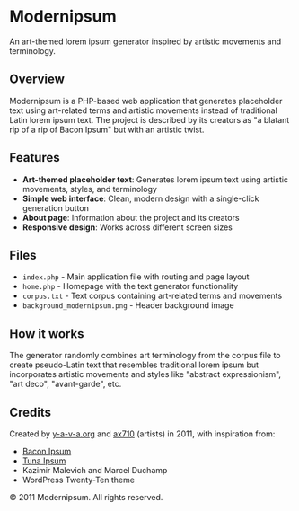 # Modernipsum

An art-themed lorem ipsum generator inspired by artistic movements and terminology.

## Overview

Modernipsum is a PHP-based web application that generates placeholder text using art-related terms and artistic movements instead of traditional Latin lorem ipsum text. The project is described by its creators as "a blatant rip of a rip of Bacon Ipsum" but with an artistic twist.

## Features

- **Art-themed placeholder text**: Generates lorem ipsum text using artistic movements, styles, and terminology
- **Simple web interface**: Clean, modern design with a single-click generation button
- **About page**: Information about the project and its creators
- **Responsive design**: Works across different screen sizes

## Files

- `index.php` - Main application file with routing and page layout
- `home.php` - Homepage with the text generator functionality
- `corpus.txt` - Text corpus containing art-related terms and movements
- `background_modernipsum.png` - Header background image

## How it works

The generator randomly combines art terminology from the corpus file to create pseudo-Latin text that resembles traditional lorem ipsum but incorporates artistic movements and styles like "abstract expressionism", "art deco", "avant-garde", etc.

## Credits

Created by [y-a-v-a.org](https://www.y-a-v-a.org) and [ax710](https://www.ax710.org) (artists) in 2011, with inspiration from:
- [Bacon Ipsum](https://baconipsum.com/)
- [Tuna Ipsum](https://tunaipsum.com/)  
- Kazimir Malevich and Marcel Duchamp
- WordPress Twenty-Ten theme

© 2011 Modernipsum. All rights reserved.